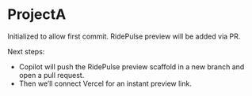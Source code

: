 # ProjectA

Initialized to allow first commit. RidePulse preview will be added via PR.

Next steps:
- Copilot will push the RidePulse preview scaffold in a new branch and open a pull request.
- Then we’ll connect Vercel for an instant preview link.
